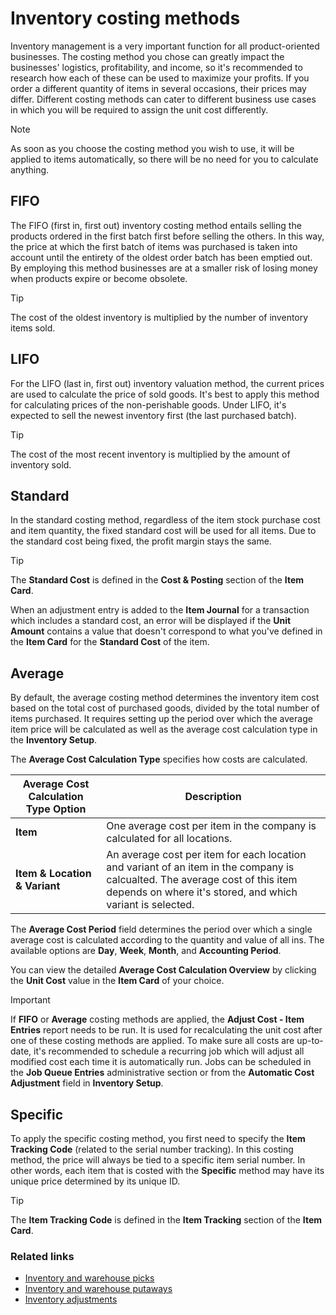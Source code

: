 # Inventory costing methods

Inventory management is a very important function for all product-oriented businesses. The costing method you chose can greatly impact the businesses' logistics, profitability, and income, so it's recommended to research how each of these can be used to maximize your profits. If you order a different quantity of items in several occasions, their prices may differ. Different costing methods can cater to different business use cases in which you will be required to assign the unit cost differently. 

> [!Note]
> As soon as you choose the costing method you wish to use, it will be applied to items automatically, so there will be no need for you to calculate anything.

## FIFO

The FIFO (first in, first out) inventory costing method entails selling the products ordered in the first batch first before selling the others. In this way, the price at which the first batch of items was purchased is taken into account until the entirety of the oldest order batch has been emptied out. By employing this method businesses are at a smaller risk of losing money when products expire or become obsolete.

> [!Tip]
> The cost of the oldest inventory is multiplied by the number of inventory items sold. 


## LIFO

For the LIFO (last in, first out) inventory valuation method, the current prices are used to calculate the price of sold goods. It's best to apply this method for calculating prices of the non-perishable goods. Under LIFO, it's expected to sell the newest inventory first (the last purchased batch).

> [!Tip]
> The cost of the most recent inventory is multiplied by the amount of inventory sold.

## Standard

In the standard costing method, regardless of the item stock purchase cost and item quantity, the fixed standard cost will be used for all items. Due to the standard cost being fixed, the profit margin stays the same. 

> [!Tip]
> The **Standard Cost** is defined in the **Cost & Posting** section of the **Item Card**.

When an adjustment entry is added to the **Item Journal** for a transaction which includes a standard cost, an error will be displayed if the **Unit Amount** contains a value that doesn't correspond to what you've defined in the **Item Card** for the **Standard Cost** of the item.

## Average

By default, the average costing method determines the inventory item cost based on the total cost of purchased goods, divided by the total number of items purchased. It requires setting up the period over which the average item price will be calculated as well as the average cost calculation type in the **Inventory Setup**. 

The **Average Cost Calculation Type** specifies how costs are calculated. 

| Average Cost Calculation Type Option      | Description |
| ----------- | ----------- |
| **Item**       | One average cost per item in the company is calculated for all locations.    |
| **Item & Location & Variant**   | An average cost per item for each location and variant of an item in the company is calcualted. The average cost of this item depends on where it's stored, and which variant is selected.       |

The **Average Cost Period** field determines the period over which a single average cost is calculated according to the quantity and value of all ins. The available options are **Day**, **Week**, **Month**, and **Accounting Period**.

You can view the detailed **Average Cost Calculation Overview** by clicking the **Unit Cost** value in the **Item Card** of your choice.

> [!Important]
> If **FIFO** or **Average** costing methods are applied, the **Adjust Cost - Item Entries** report needs to be run. It is used for recalculating the unit cost after one of these costing methods are applied. To make sure all costs are up-to-date, it's recommended to schedule a recurring job which will adjust all modified cost each time it is automatically run. Jobs can be scheduled in the **Job Queue Entries** administrative section or from the **Automatic Cost Adjustment** field in **Inventory Setup**.

## Specific

To apply the specific costing method, you first need to specify the **Item Tracking Code** (related to the serial number tracking). In this costing method, the price will always be tied to a specific item serial number. In other words, each item that is costed with the **Specific** method may have its unique price determined by its unique ID. 

> [!Tip]
> The **Item Tracking Code** is defined in the **Item Tracking** section of the **Item Card**.

### Related links

- [Inventory and warehouse picks](inventory_warehouse_pick.md)
- [Inventory and warehouse putaways](warehouse_putaway.md)
- [Inventory adjustments](inventory_adjustments.md)